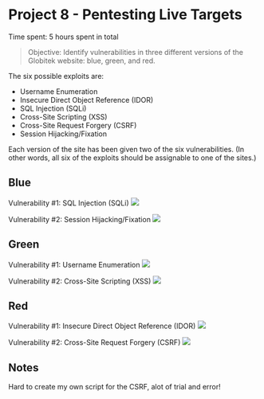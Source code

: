 # Project 8 - Pentesting Live Targets

Time spent: 5 hours spent in total

> Objective: Identify vulnerabilities in three different versions of the Globitek website: blue, green, and red.

The six possible exploits are:
* Username Enumeration
* Insecure Direct Object Reference (IDOR)
* SQL Injection (SQLi)
* Cross-Site Scripting (XSS)
* Cross-Site Request Forgery (CSRF)
* Session Hijacking/Fixation

Each version of the site has been given two of the six vulnerabilities. (In other words, all six of the exploits should be assignable to one of the sites.)

## Blue

Vulnerability #1: SQL Injection (SQLi)
![](blueSQL)

Vulnerability #2: Session Hijacking/Fixation
![](blueSession)

## Green

Vulnerability #1: Username Enumeration
![](greenUser)

Vulnerability #2: Cross-Site Scripting (XSS)
![](greenXXS)


## Red

Vulnerability #1: Insecure Direct Object Reference (IDOR)
![](redIDOR)

Vulnerability #2: Cross-Site Request Forgery (CSRF)
![](redCSRF)


## Notes

Hard to create my own script for the CSRF, alot of trial and error!
